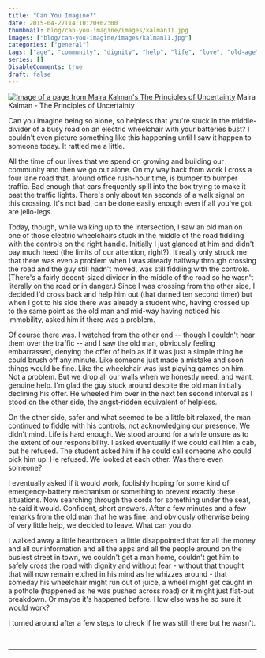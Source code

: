 ```yaml
---
title: "Can You Imagine?"
date: 2015-04-27T14:10:20+02:00
thumbnail: blog/can-you-imagine/images/kalman11.jpg
images: ["blog/can-you-imagine/images/kalman11.jpg"]
categories: ["general"]
tags: ["age", "community", "dignity", "help", "life", "love", "old-age", "struggles"]
series: []
DisableComments: true
draft: false
---
```


[![Image of a page from Maira Kalman's The Principles of Uncertainty](https://insight.randomhouse.com/fullpage.do?pContentType=JPG&pName=fullpage&pISBN=9780143116462&pPageID=12)](https://insight.randomhouse.com/fullpage.do?pContentType=JPG&pName=fullpage&pISBN=9780143116462&pPageID=12) Maira Kalman - The Principles of Uncertainty

Can you imagine being so alone, so helpless that you're stuck in the middle-divider of a busy road on an electric wheelchair with your batteries bust? I couldn't even picture something like this happening until I saw it happen to someone today. It rattled me a little.

All the time of our lives that we spend on growing and building our community and then we go out alone. On my way back from work I cross a four lane road that, around office rush-hour time, is bumper to bumper traffic. Bad enough that cars frequently spill into the box trying to make it past the traffic lights. There's only about ten seconds of a walk signal on this crossing. It's not bad, can be done easily enough even if all you've got are jello-legs.

Today, though, while walking up to the intersection, I saw an old man on one of those electric wheelchairs stuck in the middle of the road fiddling with the controls on the right handle. Initially I just glanced at him and didn't pay much heed (the limits of our attention, right?). It really only struck me that there was even a problem when I was already halfway through crossing the road and the guy still hadn't moved, was still fiddling with the controls. (There's a fairly decent-sized divider in the middle of the road so he wasn't literally on the road or in danger.) Since I was crossing from the other side, I decided I'd cross back and help him out (that darned ten second timer) but when I got to his side there was already a student who, having crossed up to the same point as the old man and mid-way having noticed his immobility, asked him if there was a problem.

Of course there was. I watched from the other end -- though I couldn't hear them over the traffic -- and I saw the old man, obviously feeling embarrassed, denying the offer of help as if it was just a simple thing he could brush off any minute. Like someone just made a mistake and soon things would be fine. Like the wheelchair was just playing games on him. Not a problem. But we drop all our walls when we honestly need, and want, genuine help. I'm glad the guy stuck around despite the old man initially declining his offer. He wheeled him over in the next ten second interval as I stood on the other side, the angst-ridden equivalent of helpless.

On the other side, safer and what seemed to be a little bit relaxed, the man continued to fiddle with his controls, not acknowledging our presence. We didn't mind. Life is hard enough. We stood around for a while unsure as to the extent of our responsibility. I asked eventually if we could call him a cab, but he refused. The student asked him if he could call someone who could pick him up. He refused. We looked at each other. Was there even someone?

I eventually asked if it would work, foolishly hoping for some kind of emergency-battery mechanism or something to prevent exactly these situations. Now searching through the cords for something under the seat, he said it would. Confident, short answers. After a few minutes and a few remarks from the old man that he was fine, and obviously otherwise being of very little help, we decided to leave. What can you do.

I walked away a little heartbroken, a little disappointed that for all the money and all our information and all the apps and all the people around on the busiest street in town, we couldn't get a man home, couldn't get him to safely cross the road with dignity and without fear - without that thought that will now remain etched in his mind as he whizzes around - that someday his wheelchair might run out of juice, a wheel might get caught in a pothole (happened as he was pushed across road) or it might just flat-out breakdown. Or maybe it's happened before. How else was he so sure it would work?

I turned around after a few steps to check if he was still there but he wasn't.


<br>

---
